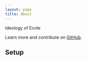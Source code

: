 ```yaml
---
layout: page
title: About
---
```


<p class="message">
Ideology of Ecole
</p>


Learn more and contribute on [GitHub](https://github.com/ds4dm/ecole).

## Setup
